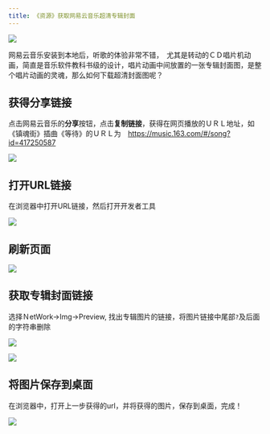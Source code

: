 ```yaml
---
title: 《资源》获取网易云音乐超清专辑封面
---
```


![](https://www.v2fy.com/asset/net-music-pic/000.png)

网易云音乐安装到本地后，听歌的体验非常不错，　尤其是转动的ＣＤ唱片机动画，简直是音乐软件教科书级的设计，唱片动画中间放置的一张专辑封面图，是整个唱片动画的灵魂，那么如何下载超清封面图呢？

## 获得分享链接

点击网易云音乐的**分享**按钮，点击**复制链接**，获得在网页播放的ＵＲＬ地址，如《镇魂街》插曲《等待》的ＵＲＬ为　https://music.163.com/#/song?id=417250587


![](https://www.v2fy.com/asset/net-music-pic/0002-open-dev.png)

##  打开URL链接

 在浏览器中打开URL链接，然后打开开发者工具

![](https://www.v2fy.com/asset/net-music-pic/001copy_link.png)

## 刷新页面

![](https://www.v2fy.com/asset/net-music-pic/0021reflash.png)

## 获取专辑封面链接

选择ＮetWork->Img->Preview, 找出专辑图片的链接，将图片链接中尾部`?`及后面的字符串删除


![](https://www.v2fy.com/asset/net-music-pic/003.png)


![](https://www.v2fy.com/asset/net-music-pic/004.png)

## 将图片保存到桌面

在浏览器中，打开上一步获得的url，并将获得的图片，保存到桌面，完成！

![](https://www.v2fy.com/asset/net-music-pic/005.png)
